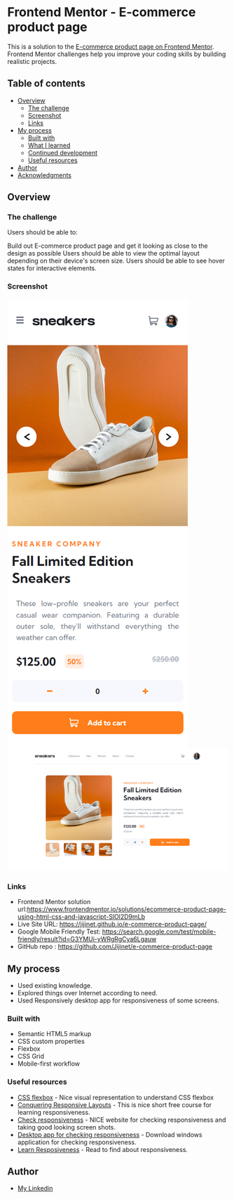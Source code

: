 # Frontend Mentor - E-commerce product page

This is a solution to the [E-commerce product page on Frontend Mentor](https://www.frontendmentor.io/challenges/ecommerce-product-page-UPsZ9MJp6). Frontend Mentor challenges help you improve your coding skills by building realistic projects.

## Table of contents

- [Overview](#overview)
  - [The challenge](#the-challenge)
  - [Screenshot](#screenshot)
  - [Links](#links)
- [My process](#my-process)
  - [Built with](#built-with)
  - [What I learned](#what-i-learned)
  - [Continued development](#continued-development)
  - [Useful resources](#useful-resources)
- [Author](#author)
- [Acknowledgments](#acknowledgments)

## Overview

### The challenge

Users should be able to:

Build out E-commerce product page and get it looking as close to the design as possible
Users should be able to view the optimal layout depending on their device's screen size.
Users should be able to see hover states for interactive elements.

### Screenshot

![PC View](./screenshots/screencapture-127-0-0-1-5500-index-html-2023-06-23-11_57_39.png)
![Mobile view](./screenshots/screencapture-127-0-0-1-5500-index-html-2023-06-23-11_58_40.png)

### Links

- Frontend Mentor solution url:https://www.frontendmentor.io/solutions/ecommerce-product-page-using-html-css-and-javascript-SlOl2D9mLb
- Live Site URL: https://jijinet.github.io/e-commerce-product-page/
- Google Mobile Friendly Test: https://search.google.com/test/mobile-friendly/result?id=G3YMUi-yWRgRgCya6Lgauw
- GitHub repo : https://github.com/Jijinet/e-commerce-product-page

## My process

- Used existing knowledge.
- Explored things over Internet according to need.
- Used Responsively desktop app for responsiveness of some screens.

### Built with

- Semantic HTML5 markup
- CSS custom properties
- Flexbox
- CSS Grid
- Mobile-first workflow

### Useful resources

- [CSS flexbox](https://css-tricks.com/snippets/css/a-guide-to-flexbox/) - Nice visual representation to understand CSS flexbox
- [Conquering Responsive Layouts](https://courses.kevinpowell.co/conquering-responsive-layouts) - This is nice short free course for learning responsiveness.
- [Check responsiveness](https://www.lambdatest.com/mobile-view-website) - NICE website for checking responsiveness and taking good looking screen shots.
- [Desktop app for checking responsiveness](https://responsively.app/) - Download windows application for checking responsiveness.
- [Learn Resposiveness](https://web.dev/learn/design/) - Read to find about responsiveness.

## Author

- [My Linkedin](https://www.linkedin.com/in/jihane-arfi/)

